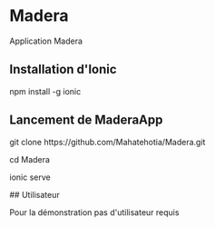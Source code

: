 # Madera
Application Madera
## Installation d'Ionic
npm install -g ionic
## Lancement de MaderaApp
<p>git clone https://github.com/Mahatehotia/Madera.git</p> 
<p>cd Madera</p>
<p>ionic serve</p>
## Utilisateur
<p>Pour la démonstration pas d'utilisateur requis</p>
